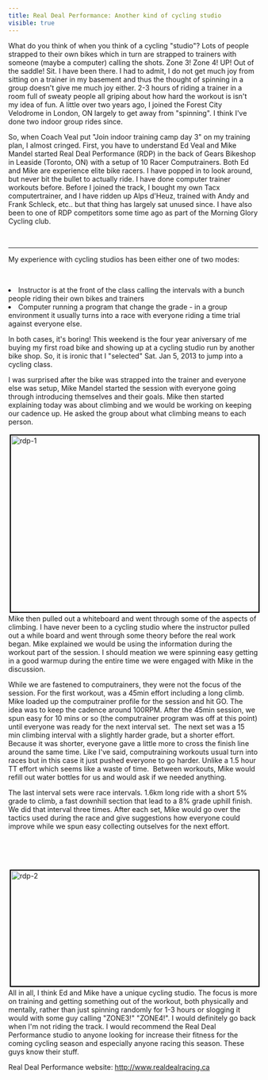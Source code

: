 ---title: Real Deal Performance: Another kind of cycling studiovisible: true---<p style="text-align: left;">
  What do you think of when you think of a cycling "studio"? Lots of people strapped to their own bikes which in turn are strapped to trainers with someone (maybe a computer) calling the shots. Zone 3! Zone 4! UP! Out of the saddle! Sit. I have been there. I had to admit, I do not get much joy from sitting on a trainer in my basement and thus the thought of spinning in a group doesn't give me much joy either. 2-3 hours of riding a trainer in a room full of sweaty people all griping about how hard the workout is isn't my idea of fun. A little over two years ago, I joined the Forest City Velodrome in London, ON largely to get away from "spinning". I think I've done two indoor group rides since.
</p>

<p style="text-align: left;">
  So, when Coach Veal put "Join indoor training camp day 3" on my training plan, I almost cringed. First, you have to understand Ed Veal and Mike Mandel started Real Deal Performance (RDP) in the back of Gears Bikeshop in Leaside (Toronto, ON) with a setup of 10 Racer Computrainers. Both Ed and Mike are experience elite bike racers. I have popped in to look around, but never bit the bullet to actually ride. I have done computer trainer workouts before. Before I joined the track, I bought my own Tacx computertrainer, and I have ridden up Alps d'Heuz, trained with Andy and Frank Schleck, etc.. but that thing has largely sat unused since. I have also been to one of RDP competitors some time ago as part of the Morning Glory Cycling club.
</p>

<p style="text-align: left;">
  &nbsp;
</p>

<hr id="system-readmore" />

My experience with cycling studios has been either one of two modes:

&nbsp;

<li style="text-align: left;">
  Instructor is at the front of the class calling the intervals with a bunch people riding their own bikes and trainers
</li>
<li style="text-align: left;">
  Computer running a program that change the grade - in a group environment it usually turns into a race with everyone riding a time trial against everyone else.
</li>

<p style="text-align: left;">
  In both cases, it's boring! This weekend is the four year aniversary of me buying my first road bike and showing up at a cycling studio run by another bike shop. So, it is ironic that I "selected" Sat. Jan 5, 2013 to jump into a cycling class.
</p>

<p style="text-align: left;">
  I was surprised after the bike was strapped into the trainer and everyone else was setup, Mike Mandel started the session with everyone going through introducing themselves and their goals. Mike then started explaining today was about climbing and we would be working on keeping our cadence up. He asked the group about what climbing means to each person.
</p>

<p style="text-align: left;">
  <img src="images/photos/rdp-1.jpg" width="500" height="356" alt="rdp-1" style="margin: 3px; border: 2px solid #000000; float: left;" />
</p>

<p style="text-align: left;">
  Mike then pulled out a whiteboard and went through some of the aspects of climbing. I have never been to a cycling studio where the instructor pulled out a while board and went through some theory before the real work began. Mike explained we would be using the information during the workout part of the session. I should meation we were spinning easy getting in a good warmup during the entire time we were engaged with Mike in the discussion.
</p>

<p style="text-align: left;">
  While we are fastened to computrainers, they were not the focus of the session. For the first workout, was a 45min effort including a long climb. Mike loaded up the computrainer profile for the session and hit GO. The idea was to keep the cadence around 100RPM. After the 45min session, we spun easy for 10 mins or so (the computrainer program was off at this point) until everyone was ready for the next interval set. &nbsp;The next set was a 15 min climbing interval with a slightly harder grade, but a shorter effort. Because it was shorter, everyone gave a little more to cross the finish line around the same time. Like I've said, computraining workouts usual turn into races but in this case it just pushed everyone to go harder. Unlike a 1.5 hour TT effort which seems like a waste of time. &nbsp;Between workouts, Mike would refill out water bottles for us and would ask if we needed anything.
</p>

<p style="text-align: left;">
  The last interval sets were race intervals. 1.6km long ride with a short 5% grade to climb, a fast downhill section that lead to a 8% grade uphill finish. We did that interval three times. After each set, Mike would go over the tactics used during the race and give suggestions how everyone could improve while we spun easy collecting outselves for the next effort.
</p>

<p style="text-align: left;">
  &nbsp;
</p>

<p style="text-align: left;">
  &nbsp;
</p>

<p style="text-align: left;">
  <img src="images/photos/rdp-2.jpg" width="500" height="233" alt="rdp-2" style="margin: 3px; border: 2px solid #000000; float: left;" />
</p>

<p style="text-align: left;">
  All in all, I think Ed and Mike have a unique cycling studio. The focus is more on training and getting something out of the workout, both physically and mentally, rather than just spinning randomly for 1-3 hours or slogging it would with some guy calling "ZONE3!" "ZONE4!". I would definitely go back when I'm not riding the track. I would recommend the Real Deal Performance studio to anyone looking for increase their fitness for the coming cycling season and especially anyone racing this season. These guys know their stuff.
</p>

<p style="text-align: left;">
  Real Deal Performance website: <a href="http://www.realdealracing.ca/real-deal-performance/" target="_blank">http://www.realdealracing.ca</a>
</p>

<p style="text-align: left;">
  &nbsp;
</p>